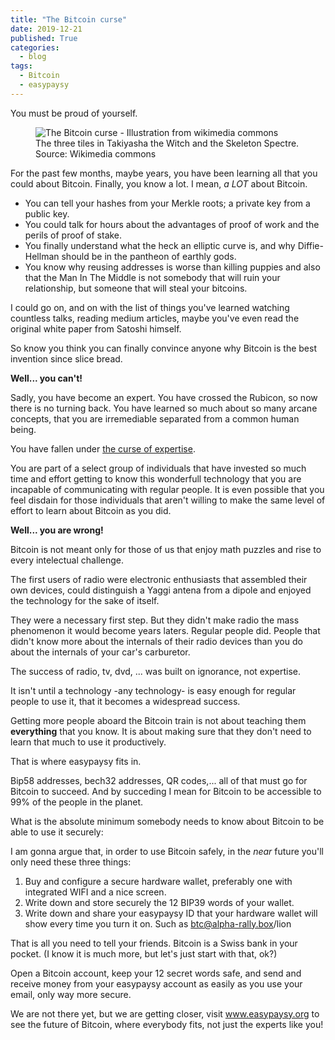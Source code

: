 ```yaml
---
title: "The Bitcoin curse"
date: 2019-12-21
published: True
categories:
  - blog
tags:
  - Bitcoin
  - easypaysy
---
```

You must be proud of yourself.

<figure>
  <img src="{{site.url}}/assets/images/post-003-the-bitcoin-curse-takiyasha_the_titch_and_the_skeleton_spectre.jpg" alt="The Bitcoin curse - Illustration from wikimedia commons"/>
  <figcaption>The three tiles in Takiyasha the Witch and the Skeleton Spectre. Source: Wikimedia commons</figcaption>
</figure>

For the past few months, maybe years, you have been learning all that you could about Bitcoin.
Finally, you know a lot. I mean, *a LOT* about Bitcoin.

- You can tell your hashes from your Merkle roots; a private key from a public key.
- You could talk for hours about the advantages of proof of work and the perils of proof of stake.
- You finally understand what the heck an elliptic curve is, and why Diffie-Hellman should be in the pantheon of earthly gods.
- You know why reusing addresses is worse than killing puppies and also that the Man In The Middle is not somebody that will ruin your relationship, but someone that will steal your bitcoins.

I could go on, and on with the list of things you've learned watching countless talks, reading medium articles, maybe you've even read the original white paper from Satoshi himself.

So know you think you can finally convince anyone why Bitcoin is the best invention since slice bread.

**Well... you can't!**

Sadly, you have become an expert. You have crossed the Rubicon, so now there is no turning back.
You have learned so much about so many arcane concepts, that you are irremediable separated from a common human being.

You have fallen under [the curse of expertise](https://en.wikipedia.org/wiki/The_curse_of_expertise).

You are part of a select group of individuals that have invested so much time and effort getting to know this wonderfull technology that you are incapable of communicating with regular people.
It is even possible that you feel disdain for those individuals that aren't willing to make the same level of effort to learn about Bitcoin as you did.

**Well... you are wrong!**

Bitcoin is not meant only for those of us that enjoy math puzzles and rise to every intelectual challenge.

The first users of radio were electronic enthusiasts that assembled their own devices, could distinguish a Yaggi antena from a dipole and enjoyed the technology for the sake of itself.

They were a necessary first step. But they didn't make radio the mass phenomenon it would become years laters.
Regular people did. People that didn't know more about the internals of their radio devices than you do about the internals of your car's carburetor.

The success of radio, tv, dvd, ... was built on ignorance, not expertise.

It isn't until a technology -any technology- is easy enough for regular people to use it, that it becomes a widespread success.

Getting more people aboard the Bitcoin train is not about teaching them **everything** that you know. 
It is about making sure that they don't need to learn that much to use it productively.

That is where easypaysy fits in. 

Bip58 addresses, bech32 addresses, QR codes,... all of that must go for Bitcoin to succeed. And by succeding I mean for Bitcoin to be accessible to 99% of the people in the planet.

What is the absolute minimum somebody needs to know about Bitcoin to be able to use it securely:

I am gonna argue that, in order to use Bitcoin safely, in the *near* future you'll only need these three things:

1. Buy and configure a secure hardware wallet, preferably one with integrated WIFI and a nice screen.
2. Write down and store securely the 12 BIP39 words of your wallet.
3. Write down and share your easypaysy ID that your hardware wallet will show every time you turn it on. Such as btc@alpha-rally.box/lion

That is all you need to tell your friends. Bitcoin is a Swiss bank in your pocket. (I know it is much more, but let's just start with that, ok?)

Open a Bitcoin account, keep your 12 secret words safe, and send and receive money from your easypaysy account as easily as you use your email, only way more secure.

We are not there yet, but we are getting closer, visit www.easypaysy.org to see the future of Bitcoin, where everybody fits, not just the experts like you!
